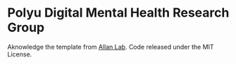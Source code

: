 # Polyu Digital Mental Health Research Group

Aknowledge  the template from [Allan Lab][1]. Code released under the MIT License.

[1]: https://www.allanlab.org/aboutwebsite.html